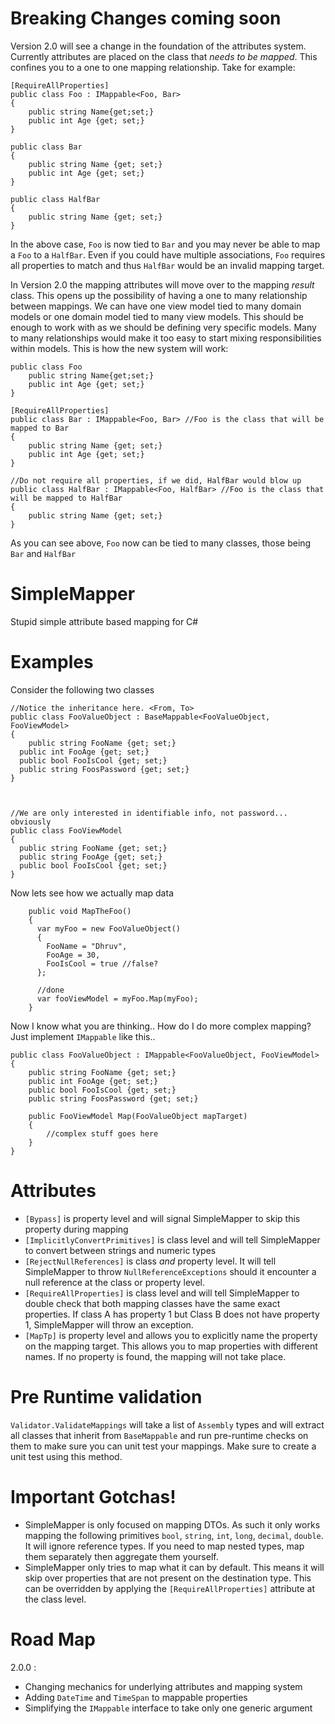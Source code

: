 # Breaking Changes coming soon
Version 2.0 will see a change in the foundation of the attributes system. Currently attributes are placed on the class that *needs to be mapped*. This confines you to a one to one mapping relationship. Take for example:  
  
	[RequireAllProperties]
	public class Foo : IMappable<Foo, Bar>
	{
		public string Name{get;set;}
		public int Age {get; set;}
	}

	public class Bar
	{
		public string Name {get; set;}
		public int Age {get; set;}
	}

	public class HalfBar
	{
		public string Name {get; set;}
	}
	
In the above case, `Foo` is now tied to `Bar` and you may never be able to map a `Foo` to a `HalfBar`. Even if you could have multiple associations, `Foo` requires all properties to match and thus `HalfBar` would be an invalid mapping target. 

In Version 2.0 the mapping attributes will move over to the mapping *result* class. This opens up the possibility of having a one to many relationship between mappings. We can have one view model tied to many domain models or one domain model tied to many view models. This should be enough to work with as we should be defining very specific models. Many to many relationships would make it too easy to start mixing responsibilities within models. This is how the new system will work: 

	public class Foo 
		public string Name{get;set;}
		public int Age {get; set;}
	}

	[RequireAllProperties]
	public class Bar : IMappable<Foo, Bar> //Foo is the class that will be mapped to Bar
	{
		public string Name {get; set;}
		public int Age {get; set;}
	}

	//Do not require all properties, if we did, HalfBar would blow up
	public class HalfBar : IMappable<Foo, HalfBar> //Foo is the class that will be mapped to HalfBar
	{
		public string Name {get; set;}
	}
	
	
As you can see above, `Foo` now can be tied to many classes, those being `Bar` and `HalfBar`

# SimpleMapper
Stupid simple attribute based mapping for C#

# Examples

Consider the following two classes
  
    //Notice the inheritance here. <From, To>
    public class FooValueObject : BaseMappable<FooValueObject, FooViewModel>
    {
	    public string FooName {get; set;}
      public int FooAge {get; set;}
      public bool FooIsCool {get; set;}
      public string FoosPassword {get; set;}
    }



    //We are only interested in identifiable info, not password... obviously
    public class FooViewModel
    {
      public string FooName {get; set;}
      public string FooAge {get; set;}
      public bool FooIsCool {get; set;}
    }

Now lets see how we actually map data  
  
    
        public void MapTheFoo()
        {
          var myFoo = new FooValueObject()
          {
            FooName = "Dhruv",
            FooAge = 30,
            FooIsCool = true //false?
          };

          //done
          var fooViewModel = myFoo.Map(myFoo);
        }  
          
Now I know what you are thinking.. How do I do more complex mapping? Just implement `IMappable` like this..  
  
    public class FooValueObject : IMappable<FooValueObject, FooViewModel>
    {
	    public string FooName {get; set;}
	    public int FooAge {get; set;}
	    public bool FooIsCool {get; set;}
	    public string FoosPassword {get; set;}
	
	    public FooViewModel Map(FooValueObject mapTarget)
	    {
		    //complex stuff goes here
	    }
    }  
    
# Attributes
- `[Bypass]` is property level and will signal SimpleMapper to skip this property during mapping
- `[ImplicitlyConvertPrimitives]` is class level and will tell SimpleMapper to convert between strings and numeric types
- `[RejectNullReferences]` is class *and* property level. It will tell SimpleMapper to throw `NullReferenceExceptions` should it encounter a null reference at the class or property level.
- `[RequireAllProperties]` is class level and will tell SimpleMapper to double check that both mapping classes have the same exact properties. If class A has property 1 but Class B does not have property 1, SimpleMapper will throw an exception.
- `[MapTp]` is property level and allows you to explicitly name the property on the mapping target. This allows you to map properties with different names. If no property is found, the mapping will not take place.

# Pre Runtime validation
`Validator.ValidateMappings` will take a list of `Assembly` types and will extract all classes that inherit from `BaseMappable` and run pre-runtime checks on them to make sure you can unit test your mappings. Make sure to create a unit test using this method.
      
# Important Gotchas!
- SimpleMapper is only focused on mapping DTOs. As such it only works mapping the following primitives `bool`, `string`, `int`, `long`, `decimal`, `double`. It will ignore reference types. If you need to map nested types, map them separately then aggregate them yourself.
- SimpleMapper only tries to map what it can by default. This means it will skip over properties that are not present on the destination type. This can be overridden by applying the `[RequireAllProperties]` attribute at the class level.


# Road Map
2.0.0 :
- Changing mechanics for underlying attributes and mapping system
- Adding `DateTime` and `TimeSpan` to mappable properties
- Simplifying the `IMappable` interface to take only one generic argument
